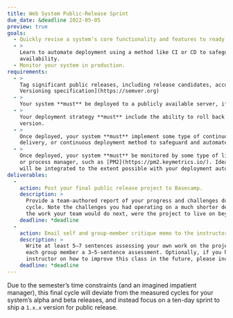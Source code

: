 ```yaml
---
title: Web System Public-Release Sprint
due_date: &deadline 2022-05-05
preview: true
goals:
  - Quickly revise a system’s core functionality and features to ready an initial public release.
  - >
    Learn to automate deployment using a method like CI or CD to safeguard its uptime and
    availability.
  - Monitor your system in production.
requirements:
  - >
    Tag significant public releases, including release candidates, according to the [Semantic
    Versioning specification](https://semver.org)
  - >
    Your system **must** be deployed to a publicly available server, if you’ve not already done so.
  - >
    Your deployment strategy **must** include the ability to roll back to an earlier, known stable
    version.
  - >
    Once deployed, your system **must** implement some type of continuous integration, continuous
    delivery, or continuous deployment method to safeguard and automate your deployment.
  - >
    Once deployed, your system **must** be monitored by some type of lightweight monitoring software
    or process manager, such as [PM2](https://pm2.keymetrics.io/). Ideally, monitoring
    will be integrated to the extent possible with your deployment automation.
deliverables:
  -
    action: Post your final public release project to Basecamp.
    description: >
      Provide a team-authored report of your progress and challenges during the short public-release
      cycle. Note the challenges you had operating on a much shorter development cycle, and preview
      the work your team would do next, were the project to live on beyond the current semester.
    deadline: *deadline
  -
    action: Email self and group-member critique memo to the instructor.
    description: >
      Write at least 5–7 sentences assessing your own work on the project this semester, and for
      each group member a 3–5-sentence assessment. Optionally, if you have suggestions for the
      instructor on how to improve this class in the future, please include those as well.
    deadline: *deadline
---
```


Due to the semester’s time constraints (and an imagined impatient manager), this final cycle will
deviate from the measured cycles for your system’s alpha and beta releases, and instead focus on a
ten-day sprint to ship a `1.x.x` version for public release.
